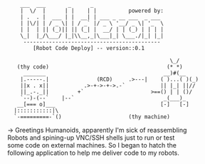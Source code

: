  	                		
        ___  ___       _      _                          		
        |  \/  |      | |    | |          powered by:         
        | .  . |  ___ | |  __| | ___ _ __ ___  _ ___  
        | |\/| | / _ \| | / _` |/ _ \ '__/ _ \| '_  \   
        | |  | || (_)|| || (_| |  __/ | | (_) | | | |			       
        \_|  |_/\___/ |_|\\__,_|\___|_| \___./|_| |_|			        
	     -------------------------------------------	            
            [Robot Code Deploy] -- version::0.1				            
 								   	                                              
                                                       \_/		    
       (thy code)                                     (* *)		    
         _______                                     __)#(__     	
        |.-----.|               (RCD)     .>---|    ( )...( )(_)	
        ||x . x||           .>-+->-+->.-`           || |_| ||//		
        ||_.-._||         +`                     >==() | | ()/		
        `--)-(--`    |--`                            _(___)_		  
       __[=== o]___                                 [-]   [-]		  
      |:::::::::::|\                         				              
      `-=========-`()		              (thy machine)  
 									                                                
        								                                          
   -> Greetings Humanoids, apparently I'm sick of reassembling   
	Robots and spining-up VNC/SSH shells just to run or test	      
	some code on external machines. So I began to hatch the		      
	following application to help me deliver code to my robots.	    
